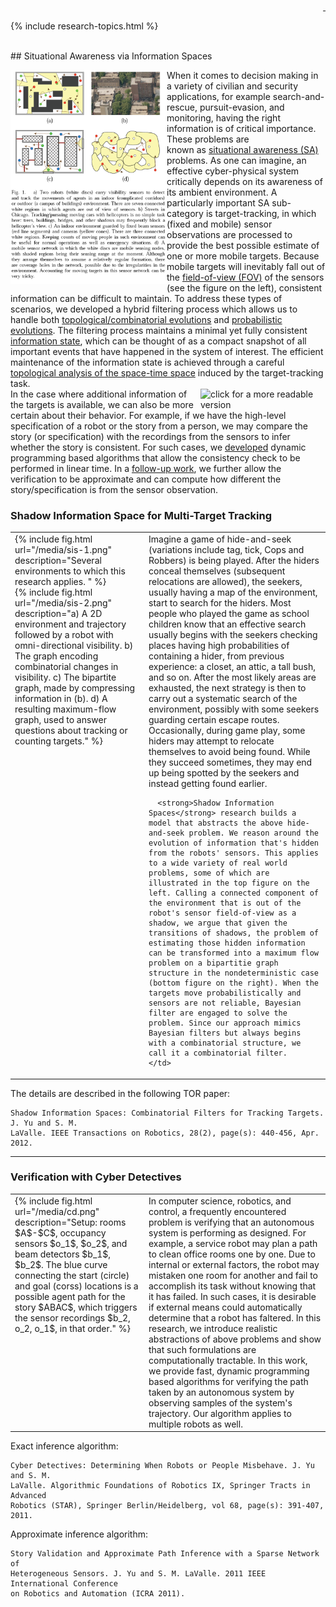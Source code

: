 <div style="text-align: right">
  <a href="https://scholar.google.com/citations?user=jkRa2LEAAAAJ&hl=en"><span style="color:blue">&nbsp;</span></a>
</div>

{% include research-topics.html %} 

<br />
## Situational Awareness via Information Spaces

<a href="media/shadow.png" target="_"><img src="media/shadow.png" width="250" border="0" align="left" title="click for more"/></a>
When it comes to decision making in a variety of civilian and security 
applications, for example search-and-rescue, pursuit-evasion, and monitoring, 
having the right information is of critical importance. These problems are  
known as 
<a href="https://en.wikipedia.org/wiki/Situation_awareness" target="_">situational awareness (SA)</a>
problems. As one can imagine, an effective cyber-physical system critically 
depends on its awareness of its ambient environment. A particularly important 
SA sub-category is target-tracking, in which (fixed and mobile) sensor 
observations are processed to provide the best possible estimate of one or 
more mobile targets. Because mobile targets will inevitably fall out of the 
<a href="https://en.wikipedia.org/wiki/Field_of_view" target="_">field-of-view (FOV)</a>
of the sensors (see the figure on the left), consistent information can be 
difficult to maintain. To address these types of scenarios, we developed 
a hybrid filtering process which allows us to handle both 
<a href="files/YuLav08ICRA.pdf" target="_">topological/combinatorial evolutions</a> 
and 
<a href="files/YuLav10ICRA.pdf" target="_">probabilistic evolutions</a>. 
The filtering process maintains a minimal yet fully consistent 
<a href="http://planning.cs.uiuc.edu/node536.html" target="_">information state</a>,
which can be thought of as a compact snapshot of all important events that 
have happened in the system of interest. The efficient maintenance of the 
information state is achieved through a careful 
<a href="files/YuLav12TOR.pdf" target="_">topological analysis of the space-time space</a>
induced by the target-tracking task.  
<a href="img/cdb.png" target="_"><img src="img/cds.png" width="200" border="0" align="right" title="click for a more readable version"/></a>
In the case where additional information of the targets is available, 
we can also be more certain about their behavior. For example, if we have
the high-level specification of a robot or the story from a person, we may 
compare the story (or specification) with the recordings from the sensors 
to infer whether the story is consistent. For such cases, we 
<a href="files/YuLav11STAR.pdf" target="_">developed</a> 
dynamic programming based algorithms that allow the consistency check to 
be performed in linear time. In a 
<a href="files/YuLav11ICRA.pdf" target="_">follow-up work</a>, 
we further allow the verification to be approximate and can compute how 
different the story/specification is from the sensor observation.    

### Shadow Information Space for Multi-Target Tracking

<table border="0"  style="border: none!important; vertical-align:top;">
  <tr style="border: none!important;">
    <td width="200px" style="border: none!important;  vertical-align:top;">
      {% include fig.html url="/media/sis-1.png" description="Several environments to which this research applies. " %}<br />
      {% include fig.html url="/media/sis-2.png" description="a) A 2D environment and trajectory followed by a robot with omni-directional visibility. b) The graph encoding combinatorial changes in visibility. c) The bipartite graph, made by compressing information in (b). d) A resulting maximum-flow graph, used to answer questions about tracking or counting targets." %}  
    </td>
    <td style="border: none!important; vertical-align:top;">
Imagine a game of hide-and-seek (variations include tag, tick, Cops and Robbers) is being played. After the hiders conceal themselves (subsequent relocations are allowed), the seekers, usually having a map of the environment, start to search for the hiders. Most people who played the game as school children know that an effective search usually begins with the seekers checking places having high probabilities of containing a hider, from previous experience: a closet, an attic, a tall bush, and so on. After the most likely areas are exhausted, the next strategy is then to carry out a systematic search of the environment, possibly with some seekers guarding certain escape routes. Occasionally, during game play, some hiders may attempt to relocate themselves to avoid being found. While they succeed sometimes, they may end up being spotted by the seekers and instead getting found earlier.

      <strong>Shadow Information Spaces</strong> research builds a model that abstracts the above hide-and-seek problem. We reason around the evolution of information that's hidden from the robots' sensors. This applies to a wide variety of real world problems, some of which are illustrated in the top figure on the left. Calling a connected component of the environment that is out of the robot's sensor field-of-view as a shadow, we argue that given the transitions of shadows, the problem of estimating those hidden information can be transformed into a maximum flow problem on a bipartitie graph structure in the nondeterministic case (bottom figure on the right). When the targets move probabilistically and sensors are not reliable, Bayesian filter are engaged to solve the problem. Since our approach mimics Bayesian filters but always begins with a combinatorial structure, we call it a combinatorial filter. 
    </td>
  </tr>
</table>

The details are described in the following TOR paper:
```
Shadow Information Spaces: Combinatorial Filters for Tracking Targets. J. Yu and S. M. 
LaValle. IEEE Transactions on Robotics, 28(2), page(s): 440-456, Apr. 2012.
```

<hr />

### Verification with Cyber Detectives

<table border="0"  style="border: none!important; vertical-align:top;">
  <tr style="border: none!important;">
    <td width="200px" style="border: none!important;  vertical-align:top;">
      {% include fig.html url="/media/cd.png" description="Setup: rooms $A$-$C$, occupancy sensors $o_1$, $o_2$, and beam detectors $b_1$, $b_2$. The blue curve connecting the start (circle) and goal (corss) locations is a possible agent path for the story $ABAC$, which triggers the sensor recordings $b_2, o_2, o_1$, in that order." %}  
    </td>
    <td style="border: none!important; vertical-align:top;">
       In computer science, robotics, and control, a frequently encountered problem is verifying that an autonomous system is performing as designed. For example, a service robot may plan a path to clean office rooms one by one. Due to internal or external factors, the robot may mistaken one room for another and fail to accomplish its task without knowing that it has failed. In such cases, it is desirable if external means could automatically determine that a robot has faltered. In this research, we introduce realistic abstractions of above problems and show that such formulations are computationally tractable. In this work, we provide fast, dynamic programming based algorithms for verifying the path taken by an autonomous system by observing samples of the system's trajectory. Our algorithm applies to multiple robots as well. 
    </td>
  </tr>
</table>

Exact inference algorithm:
```
Cyber Detectives: Determining When Robots or People Misbehave. J. Yu and S. M. 
LaValle. Algorithmic Foundations of Robotics IX, Springer Tracts in Advanced 
Robotics (STAR), Springer Berlin/Heidelberg, vol 68, page(s): 391-407, 2011.
```

Approximate inference algorithm:
```
Story Validation and Approximate Path Inference with a Sparse Network of 
Heterogeneous Sensors. J. Yu and S. M. LaValle. 2011 IEEE International Conference 
on Robotics and Automation (ICRA 2011).
```
